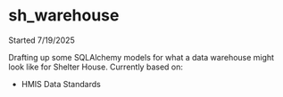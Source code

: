 # sh_warehouse

Started 7/19/2025

Drafting up some SQLAlchemy models for what a data warehouse might look like for Shelter House.
Currently based on:
 - HMIS Data Standards
